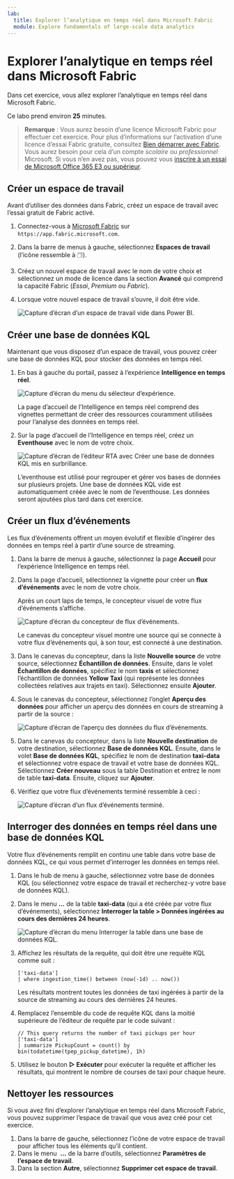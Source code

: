 ```yaml
---
lab:
  title: Explorer l’analytique en temps réel dans Microsoft Fabric
  module: Explore fundamentals of large-scale data analytics
---
```


# Explorer l’analytique en temps réel dans Microsoft Fabric

Dans cet exercice, vous allez explorer l’analytique en temps réel dans Microsoft Fabric.

Ce labo prend environ **25** minutes.

> **Remarque** : Vous aurez besoin d’une licence Microsoft Fabric pour effectuer cet exercice. Pour plus d’informations sur l’activation d’une licence d’essai Fabric gratuite, consultez [Bien démarrer avec Fabric](https://learn.microsoft.com/fabric/get-started/fabric-trial). Vous aurez besoin pour cela d’un compte *scolaire* ou *professionnel* Microsoft. Si vous n’en avez pas, vous pouvez vous [inscrire à un essai de Microsoft Office 365 E3 ou supérieur](https://www.microsoft.com/microsoft-365/business/compare-more-office-365-for-business-plans).

## Créer un espace de travail

Avant d’utiliser des données dans Fabric, créez un espace de travail avec l’essai gratuit de Fabric activé.

1. Connectez-vous à [Microsoft Fabric](https://app.fabric.microsoft.com) sur `https://app.fabric.microsoft.com`.
2. Dans la barre de menus à gauche, sélectionnez **Espaces de travail** (l’icône ressemble à &#128455;).
3. Créez un nouvel espace de travail avec le nom de votre choix et sélectionnez un mode de licence dans la section **Avancé** qui comprend la capacité Fabric (*Essai*, *Premium* ou *Fabric*).
4. Lorsque votre nouvel espace de travail s’ouvre, il doit être vide.

    ![Capture d’écran d’un espace de travail vide dans Power BI.](./images/new-workspace.png)

## Créer une base de données KQL

Maintenant que vous disposez d’un espace de travail, vous pouvez créer une base de données KQL pour stocker des données en temps réel.

1. En bas à gauche du portail, passez à l’expérience **Intelligence en temps réel**.

    ![Capture d’écran du menu du sélecteur d’expérience.](./images/fabric-real-time.png)

    La page d’accueil de l’Intelligence en temps réel comprend des vignettes permettant de créer des ressources couramment utilisées pour l’analyse des données en temps réel.

2. Sur la page d’accueil de l’Intelligence en temps réel, créez un **Eventhouse** avec le nom de votre choix.

    ![Capture d’écran de l’éditeur RTA avec Créer une base de données KQL mis en surbrillance.](./images/create-kql-db.png)

    L’eventhouse est utilisé pour regrouper et gérer vos bases de données sur plusieurs projets. Une base de données KQL vide est automatiquement créée avec le nom de l’eventhouse. Les données seront ajoutées plus tard dans cet exercice.

## Créer un flux d’événements

Les flux d’événements offrent un moyen évolutif et flexible d’ingérer des données en temps réel à partir d’une source de streaming.

1. Dans la barre de menus à gauche, sélectionnez la page **Accueil** pour l’expérience Intelligence en temps réel.
1. Dans la page d’accueil, sélectionnez la vignette pour créer un **flux d’événements** avec le nom de votre choix.

    Après un court laps de temps, le concepteur visuel de votre flux d’événements s’affiche.

    ![Capture d’écran du concepteur de flux d’événements.](./images/eventstream-designer.png)

    Le canevas du concepteur visuel montre une source qui se connecte à votre flux d’événements qui, à son tour, est connecté à une destination.

1. Dans le canevas du concepteur, dans la liste **Nouvelle source** de votre source, sélectionnez **Échantillon de données**. Ensuite, dans le volet **Échantillon de données**, spécifiez le nom **taxis** et sélectionnez l’échantillon de données **Yellow Taxi** (qui représente les données collectées relatives aux trajets en taxi). Sélectionnez ensuite **Ajouter**.
1. Sous le canevas du concepteur, sélectionnez l’onglet **Aperçu des données** pour afficher un aperçu des données en cours de streaming à partir de la source :

    ![Capture d’écran de l’aperçu des données du flux d’événements.](./images/eventstream-preview.png)

1. Dans le canevas du concepteur, dans la liste **Nouvelle destination** de votre destination, sélectionnez **Base de données KQL**. Ensuite, dans le volet **Base de données KQL**, spécifiez le nom de destination **taxi-data** et sélectionnez votre espace de travail et votre base de données KQL. Sélectionnez **Créer nouveau** sous la table Destination et entrez le nom de table **taxi-data**. Ensuite, cliquez sur **Ajouter**.
1. Vérifiez que votre flux d’événements terminé ressemble à ceci :

    ![Capture d’écran d’un flux d’événements terminé.](./images/complete-eventstream.png)

## Interroger des données en temps réel dans une base de données KQL

Votre flux d’événements remplit en continu une table dans votre base de données KQL, ce qui vous permet d’interroger les données en temps réel.

1. Dans le hub de menu à gauche, sélectionnez votre base de données KQL (ou sélectionnez votre espace de travail et recherchez-y votre base de données KQL).
1. Dans le menu **...** de la table **taxi-data** (qui a été créée par votre flux d’événements), sélectionnez **Interroger la table > Données ingérées au cours des dernières 24 heures**.

    ![Capture d’écran du menu Interroger la table dans une base de données KQL.](./images/kql-query.png)

1. Affichez les résultats de la requête, qui doit être une requête KQL comme suit :

    ```kql
    ['taxi-data']
    | where ingestion_time() between (now(-1d) .. now())
    ```

    Les résultats montrent toutes les données de taxi ingérées à partir de la source de streaming au cours des dernières 24 heures.

1. Remplacez l’ensemble du code de requête KQL dans la moitié supérieure de l’éditeur de requête par le code suivant :

    ```kql
    // This query returns the number of taxi pickups per hour
    ['taxi-data']
    | summarize PickupCount = count() by bin(todatetime(tpep_pickup_datetime), 1h)
    ```

1. Utilisez le bouton **&#9655; Exécuter** pour exécuter la requête et afficher les résultats, qui montrent le nombre de courses de taxi pour chaque heure.

## Nettoyer les ressources

Si vous avez fini d’explorer l’analytique en temps réel dans Microsoft Fabric, vous pouvez supprimer l’espace de travail que vous avez créé pour cet exercice.

1. Dans la barre de gauche, sélectionnez l’icône de votre espace de travail pour afficher tous les éléments qu’il contient.
2. Dans le menu  **...** de la barre d’outils, sélectionnez **Paramètres de l’espace de travail**.
3. Dans la section **Autre**, sélectionnez **Supprimer cet espace de travail**.
